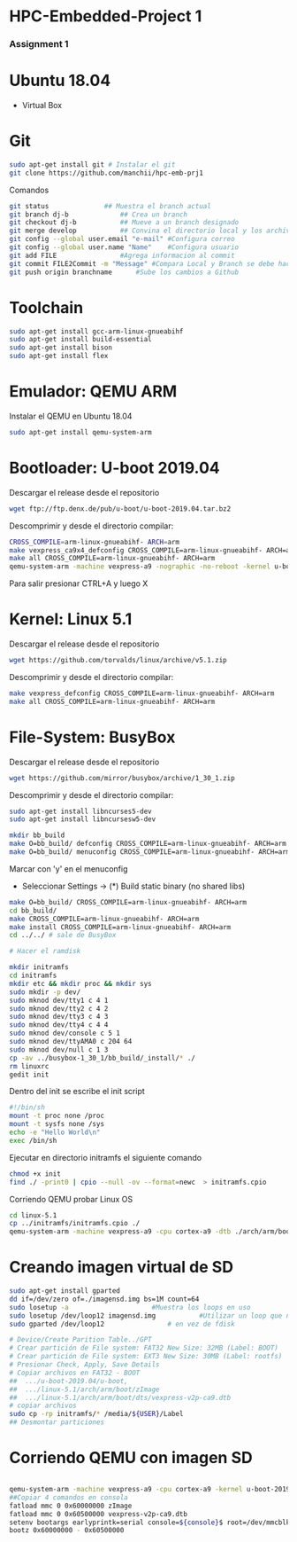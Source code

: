 # HPC-Embedded-Project 1
### Assignment 1

# Ubuntu 18.04
* Virtual Box

# Git

```bash
sudo apt-get install git # Instalar el git
git clone https://github.com/manchii/hpc-emb-prj1
```

Comandos

```bash
git status				## Muestra el branch actual
git branch dj-b				## Crea un branch
git checkout dj-b			## Mueve a un branch designado
git merge develop			## Convina el directorio local y los archivos del branch
git config --global user.email "e-mail" #Configura correo
git config --global user.name "Name"	#Configura usuario
git add FILE				#Agrega informacion al commit
git commit FILE2Commit -m "Message"	#Compara Local y Branch se debe hacer antes del push
git push origin branchname		#Sube los cambios a Github
```


# Toolchain

```bash
sudo apt-get install gcc-arm-linux-gnueabihf
sudo apt-get install build-essential
sudo apt-get install bison
sudo apt-get install flex
```



# Emulador: QEMU ARM

Instalar el QEMU en Ubuntu 18.04

```bash
sudo apt-get install qemu-system-arm
```



# Bootloader: U-boot 2019.04

Descargar el release desde el repositorio

```bash
wget ftp://ftp.denx.de/pub/u-boot/u-boot-2019.04.tar.bz2
```

Descomprimir y desde el directorio compilar:

```bash
CROSS_COMPILE=arm-linux-gnueabihf- ARCH=arm
make vexpress_ca9x4_defconfig CROSS_COMPILE=arm-linux-gnueabihf- ARCH=arm
make all CROSS_COMPILE=arm-linux-gnueabihf- ARCH=arm
qemu-system-arm -machine vexpress-a9 -nographic -no-reboot -kernel u-boot

```
Para salir presionar CTRL+A y luego X

# Kernel: Linux 5.1

Descargar el release desde el repositorio

```bash
wget https://github.com/torvalds/linux/archive/v5.1.zip
```

Descomprimir y desde el directorio compilar:

```bash
make vexpress_defconfig CROSS_COMPILE=arm-linux-gnueabihf- ARCH=arm
make all CROSS_COMPILE=arm-linux-gnueabihf- ARCH=arm
```

# File-System: BusyBox

Descargar el release desde el repositorio

```bash
wget https://github.com/mirror/busybox/archive/1_30_1.zip
```

Descomprimir y desde el directorio compilar:

```bash
sudo apt-get install libncurses5-dev
sudo apt-get install libncursesw5-dev
```

```bash
mkdir bb_build
make O=bb_build/ defconfig CROSS_COMPILE=arm-linux-gnueabihf- ARCH=arm
make O=bb_build/ menuconfig CROSS_COMPILE=arm-linux-gnueabihf- ARCH=arm
```
Marcar con 'y' en el menuconfig
* Seleccionar Settings -> (*) Build static binary (no shared libs)

```bash
make O=bb_build/ CROSS_COMPILE=arm-linux-gnueabihf- ARCH=arm
cd bb_build/
make CROSS_COMPILE=arm-linux-gnueabihf- ARCH=arm
make install CROSS_COMPILE=arm-linux-gnueabihf- ARCH=arm
cd ../../ # sale de BusyBox

# Hacer el ramdisk

mkdir initramfs
cd initramfs
mkdir etc && mkdir proc && mkdir sys
sudo mkdir -p dev/
sudo mknod dev/tty1 c 4 1
sudo mknod dev/tty2 c 4 2
sudo mknod dev/tty3 c 4 3
sudo mknod dev/tty4 c 4 4
sudo mknod dev/console c 5 1
sudo mknod dev/ttyAMA0 c 204 64
sudo mknod dev/null c 1 3
cp -av ../busybox-1_30_1/bb_build/_install/* ./
rm linuxrc
gedit init
```
Dentro del init se escribe el init script
```bash
#!/bin/sh
mount -t proc none /proc
mount -t sysfs none /sys
echo -e "Hello World\n"
exec /bin/sh
```

Ejecutar en directorio initramfs el siguiente comando

```bash
chmod +x init
find ./ -print0 | cpio --null -ov --format=newc  > initramfs.cpio
```

Corriendo QEMU probar Linux OS


```bash
cd linux-5.1
cp ../initramfs/initramfs.cpio ./
qemu-system-arm -machine vexpress-a9 -cpu cortex-a9 -dtb ./arch/arm/boot/dts/vexpress-v2p-ca9.dtb -kernel ./arch/arm/boot/zImage -nographic -m 512M -append "earlyprintk=serial console=ttyAMA0" -initrd initramfs.cpio
```

# Creando imagen virtual de SD

```bash
sudo apt-get install gparted
dd if=/dev/zero of=./imagensd.img bs=1M count=64
sudo losetup -a						#Muestra los loops en uso
sudo losetup /dev/loop12 imagensd.img			#Utilizar un loop que no este en uso.
sudo gparted /dev/loop12 				# en vez de fdisk

# Device/Create Parition Table../GPT
# Crear partición de File system: FAT32 New Size: 32MB (Label: BOOT)
# Crear partición de File system: EXT3 New Size: 30MB (Label: rootfs)
# Presionar Check, Apply, Save Details
# Copiar archivos en FAT32 - BOOT
##  .../u-boot-2019.04/u-boot,
##  .../linux-5.1/arch/arm/boot/zImage
##  .../linux-5.1/arch/arm/boot/dts/vexpress-v2p-ca9.dtb 
# copiar archivos 
sudo cp -rp initramfs/* /media/${USER}/Label
## Desmontar particiones
```

# Corriendo QEMU con imagen SD

```bash

qemu-system-arm -machine vexpress-a9 -cpu cortex-a9 -kernel u-boot-2019.04/u-boot -sd imagensd.img -nographic -m 512M
##Copiar 4 comandos en consola
fatload mmc 0 0x60000000 zImage
fatload mmc 0 0x60500000 vexpress-v2p-ca9.dtb
setenv bootargs earlyprintk=serial console=${console}$ root=/dev/mmcblk0p2 mem=512M vmalloc=256M
bootz 0x60000000 - 0x60500000
```

